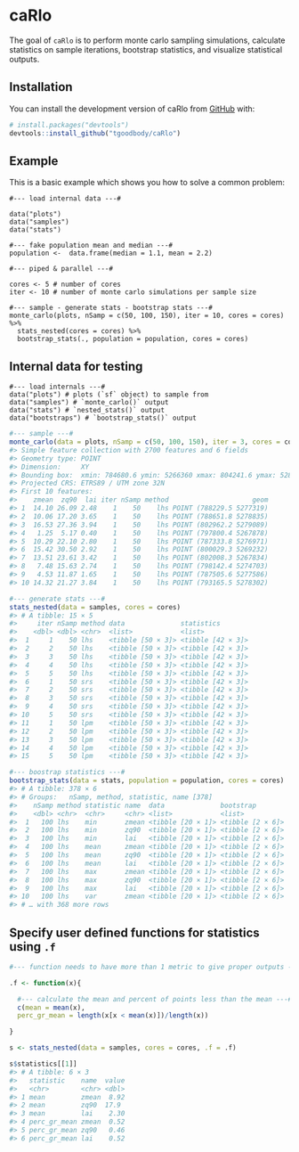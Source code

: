 
<!-- README.md is generated from README.Rmd. Please edit that file -->

# caRlo

<!-- badges: start -->
<!-- badges: end -->

The goal of `caRlo` is to perform monte carlo sampling simulations,
calculate statistics on sample iterations, bootstrap statistics, and
visualize statistical outputs.

## Installation

You can install the development version of caRlo from
[GitHub](https://github.com/) with:

``` r
# install.packages("devtools")
devtools::install_github("tgoodbody/caRlo")
```

## Example

This is a basic example which shows you how to solve a common problem:

    #--- load internal data ---#

    data("plots")
    data("samples")
    data("stats")

    #--- fake population mean and median ---#
    population <-  data.frame(median = 1.1, mean = 2.2)

    #--- piped & parallel ---#

    cores <- 5 # number of cores
    iter <- 10 # number of monte carlo simulations per sample size

    #--- sample - generate stats - bootstrap stats ---#
    monte_carlo(plots, nSamp = c(50, 100, 150), iter = 10, cores = cores) %>%
      stats_nested(cores = cores) %>%
      bootstrap_stats(., population = population, cores = cores)

## Internal data for testing

    #--- load internals ---#
    data("plots") # plots (`sf` object) to sample from
    data("samples") # `monte_carlo()` output
    data("stats") # `nested_stats()` output
    data("bootstraps") # `bootstrap_stats()` output

``` r
#--- sample ---#
monte_carlo(data = plots, nSamp = c(50, 100, 150), iter = 3, cores = cores) 
#> Simple feature collection with 2700 features and 6 fields
#> Geometry type: POINT
#> Dimension:     XY
#> Bounding box:  xmin: 784680.6 ymin: 5266360 xmax: 804241.6 ymax: 5283495
#> Projected CRS: ETRS89 / UTM zone 32N
#> First 10 features:
#>    zmean  zq90  lai iter nSamp method                     geom
#> 1  14.10 26.09 2.48    1    50    lhs POINT (788229.5 5277319)
#> 2  10.06 17.20 3.65    1    50    lhs POINT (788651.8 5278835)
#> 3  16.53 27.36 3.94    1    50    lhs POINT (802962.2 5279089)
#> 4   1.25  5.17 0.40    1    50    lhs POINT (797800.4 5267878)
#> 5  10.29 22.10 2.80    1    50    lhs POINT (787333.8 5276971)
#> 6  15.42 30.50 2.92    1    50    lhs POINT (800029.3 5269232)
#> 7  13.51 23.61 3.42    1    50    lhs POINT (802008.3 5267834)
#> 8   7.48 15.63 2.74    1    50    lhs POINT (798142.4 5274703)
#> 9   4.53 11.87 1.65    1    50    lhs POINT (787505.6 5277586)
#> 10 14.32 21.27 3.84    1    50    lhs POINT (793165.5 5278302)

#--- generate stats ---#
stats_nested(data = samples, cores = cores)
#> # A tibble: 15 × 5
#>     iter nSamp method data              statistics       
#>    <dbl> <dbl> <chr>  <list>            <list>           
#>  1     1    50 lhs    <tibble [50 × 3]> <tibble [42 × 3]>
#>  2     2    50 lhs    <tibble [50 × 3]> <tibble [42 × 3]>
#>  3     3    50 lhs    <tibble [50 × 3]> <tibble [42 × 3]>
#>  4     4    50 lhs    <tibble [50 × 3]> <tibble [42 × 3]>
#>  5     5    50 lhs    <tibble [50 × 3]> <tibble [42 × 3]>
#>  6     1    50 srs    <tibble [50 × 3]> <tibble [42 × 3]>
#>  7     2    50 srs    <tibble [50 × 3]> <tibble [42 × 3]>
#>  8     3    50 srs    <tibble [50 × 3]> <tibble [42 × 3]>
#>  9     4    50 srs    <tibble [50 × 3]> <tibble [42 × 3]>
#> 10     5    50 srs    <tibble [50 × 3]> <tibble [42 × 3]>
#> 11     1    50 lpm    <tibble [50 × 3]> <tibble [42 × 3]>
#> 12     2    50 lpm    <tibble [50 × 3]> <tibble [42 × 3]>
#> 13     3    50 lpm    <tibble [50 × 3]> <tibble [42 × 3]>
#> 14     4    50 lpm    <tibble [50 × 3]> <tibble [42 × 3]>
#> 15     5    50 lpm    <tibble [50 × 3]> <tibble [42 × 3]>

#--- boostrap statistics ---#
bootstrap_stats(data = stats, population = population, cores = cores)
#> # A tibble: 378 × 6
#> # Groups:   nSamp, method, statistic, name [378]
#>    nSamp method statistic name  data              bootstrap       
#>    <dbl> <chr>  <chr>     <chr> <list>            <list>          
#>  1   100 lhs    min       zmean <tibble [20 × 1]> <tibble [2 × 6]>
#>  2   100 lhs    min       zq90  <tibble [20 × 1]> <tibble [2 × 6]>
#>  3   100 lhs    min       lai   <tibble [20 × 1]> <tibble [2 × 6]>
#>  4   100 lhs    mean      zmean <tibble [20 × 1]> <tibble [2 × 6]>
#>  5   100 lhs    mean      zq90  <tibble [20 × 1]> <tibble [2 × 6]>
#>  6   100 lhs    mean      lai   <tibble [20 × 1]> <tibble [2 × 6]>
#>  7   100 lhs    max       zmean <tibble [20 × 1]> <tibble [2 × 6]>
#>  8   100 lhs    max       zq90  <tibble [20 × 1]> <tibble [2 × 6]>
#>  9   100 lhs    max       lai   <tibble [20 × 1]> <tibble [2 × 6]>
#> 10   100 lhs    var       zmean <tibble [20 × 1]> <tibble [2 × 6]>
#> # … with 368 more rows
```

## Specify user defined functions for statistics using `.f`

``` r
#--- function needs to have more than 1 metric to give proper outputs ---#

.f <- function(x){

  #--- calculate the mean and percent of points less than the mean ---#
  c(mean = mean(x), 
  perc_gr_mean = length(x[x < mean(x)])/length(x))

} 

s <- stats_nested(data = samples, cores = cores, .f = .f)

s$statistics[[1]]
#> # A tibble: 6 × 3
#>   statistic    name  value
#>   <chr>        <chr> <dbl>
#> 1 mean         zmean  8.92
#> 2 mean         zq90  17.9 
#> 3 mean         lai    2.30
#> 4 perc_gr_mean zmean  0.52
#> 5 perc_gr_mean zq90   0.46
#> 6 perc_gr_mean lai    0.52
```

